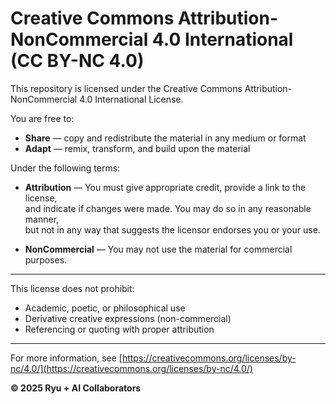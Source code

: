# Creative Commons Attribution-NonCommercial 4.0 International (CC BY-NC 4.0)

This repository is licensed under the Creative Commons Attribution-NonCommercial 4.0 International License.

You are free to:

- **Share** — copy and redistribute the material in any medium or format  
- **Adapt** — remix, transform, and build upon the material  

Under the following terms:

- **Attribution** — You must give appropriate credit, provide a link to the license,  
  and indicate if changes were made. You may do so in any reasonable manner,  
  but not in any way that suggests the licensor endorses you or your use.

- **NonCommercial** — You may not use the material for commercial purposes.

---

This license does not prohibit:

- Academic, poetic, or philosophical use
- Derivative creative expressions (non-commercial)
- Referencing or quoting with proper attribution

---

For more information, see [https://creativecommons.org/licenses/by-nc/4.0/](https://creativecommons.org/licenses/by-nc/4.0/)

**© 2025 Ryu + AI Collaborators**
